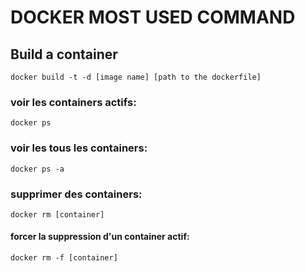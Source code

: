 # DOCKER MOST USED COMMAND

## Build a container
``docker build -t -d [image name] [path to the dockerfile]``

### voir les containers actifs:
``docker ps``

### voir les tous les containers:
``docker ps -a``

### supprimer des containers:
``docker rm [container]``
#### forcer la suppression d'un container actif:
``docker rm -f [container]``

